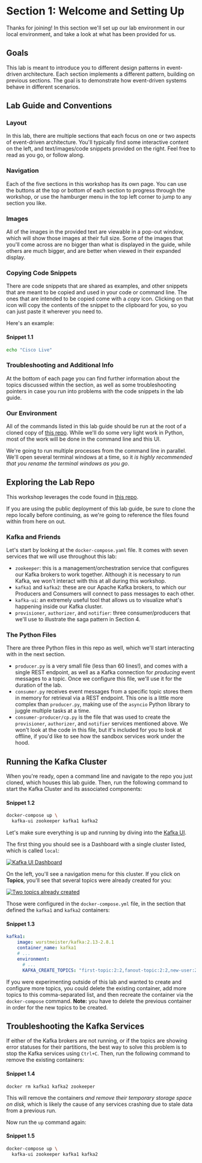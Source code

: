 # Section 1: Welcome and Setting Up

Thanks for joining!  In this section we'll set up our lab environment in our local environment, and take a look at what has been provided for us.

## Goals

This lab is meant to introduce you to different design patterns in event-driven architecture. Each section implements a different pattern, building on previous sections. The goal is to demonstrate how event-driven systems behave in different scenarios.  

## Lab Guide and Conventions

### Layout

In this lab, there are multiple sections that each focus on one or two aspects of event-driven architecture.  You'll typically find some interactive content on the left, and text/images/code snippets provided on the right.  Feel free to read as you go, or follow along.

### Navigation

Each of the five sections in this workshop has its own page.  You can use the buttons at the top or bottom of each section to progress through the workshop, or use the hamburger menu in the top left corner to jump to any section you like.

### Images

All of the images in the provided text are viewable in a pop-out window, which will show those images at their full size.  Some of the images that you'll come across are no bigger than what is displayed in the guide, while others are much bigger, and are better when viewed in their expanded display.

### Copying Code Snippets

There are code snippets that are shared as examples, and other snippets that are meant to be copied and used in your code or command line.  The ones that are intended to be copied come with a *copy* icon.  Clicking on that icon will copy the contents of the snippet to the clipboard for you, so you can just paste it wherever you need to. 

Here's an example:

#### Snippet 1.1
<span class="copy"></span>
```sh
echo "Cisco Live"
```

### Troubleshooting and Additional Info

At the bottom of each page you can find further information about the topics discussed within the section, as well as some troubleshooting pointers in case you run into problems with the code snippets in the lab guide. 

### Our Environment

All of the commands listed in this lab guide should be run at the root of a cloned copy of [this repo](https://github.com/colinjlacy/clus24).  While we'll do some very light work in Python, most of the work will be done in the command line and this UI. 

We're going to run multiple processes from the command line in parallel.  We'll open several terminal windows at a time, so it *is highly recommended that you rename the terminal windows as you go*.

## Exploring the Lab Repo

This workshop leverages the code found in [this repo](https://github.com/colinjlacy/clus24-devwks-2047). 

If you are using the public deployment of this lab guide, be sure to clone the repo locally before continuing, as we're going to reference the files found within from here on out.  

### Kafka and Friends

Let's start by looking at the `docker-compose.yaml` file.  It comes with seven services that we will use throughout this lab:
- `zookeeper`: this is a management/orchestration service that configures our Kafka brokers to work together. Although it is necessary to run Kafka, we won't interact with this at all during this workshop.
- `kafka1` and `kafka2`: these are our Apache Kafka brokers, to which our Producers and Consumers will connect to pass messages to each other.
- `kafka-ui`: an extremely useful tool that allows us to visualize what's happening inside our Kafka cluster.
- `provisioner`, `authorizer`, and `notifier`: three consumer/producers that we'll use to illustrate the saga pattern in Section 4.

### The Python Files

There are three Python files in this repo as well, which we'll start interacting with in the next section.
- `producer.py` is a very small file (less than 60 lines!), and comes with a single REST endpoint, as well as a Kafka connection for *producing* event messages to a topic.  Once we configure this file, we'll use it for the duration of the lab.
- `consumer.py` receives event messages from a specific topic stores them in memory for retrieval via a REST endpoint. This one is a little more complex than `producer.py`, making use of the `asyncio` Python library to juggle multiple tasks at a time.
- `consumer-producer/cp.py` is the file that was used to create the `provisioner`, `authorizer`, and `notifier` services mentioned above. We won't look at the code in this file, but it's included for you to look at offline, if you'd like to see how the sandbox services work under the hood.

## Running the Kafka Cluster

When you're ready, open a command line and navigate to the repo you just cloned, which houses this lab guide.  Then, run the following command to start the Kafka Cluster and its associated components:

#### Snippet 1.2
<span class="copy"></span>
```sh
docker-compose up \
  kafka-ui zookeeper kafka1 kafka2
```

Let's make sure everything is up and running by diving into the [Kafka UI](http://localhost:8080).

The first thing you should see is a Dashboard with a single cluster listed, which is called `local`:

<a href="images/s1.1.png" class="glightbox">
    <img src="images/s1.1.png" alt="Kafka UI Dashboard"/>
</a>

On the left, you'll see a navigation menu for this cluster.  If you click on **Topics**, you'll see that several topics were already created for you:

<a href="images/s1.2.png" class="glightbox">
    <img src="images/s1.2.png" alt="Two topics already created"/>
</a>

Those were configured in the `docker-compose.yml` file, in the section that defined the `kafka1` and `kafka2` containers:

#### Snippet 1.3
```yaml
kafka1:
    image: wurstmeister/kafka:2.13-2.8.1
    container_name: kafka1
    # ...
    environment:
      # ...
      KAFKA_CREATE_TOPICS: "first-topic:2:2,fanout-topic:2:2,new-user:2:2,authorize:2:2,notify:2:2,notified:2:2,dlq:2:2"
```

If you were experimenting outside of this lab and wanted to create and configure more topics, you could delete the existing container, add more topics to this comma-separated list, and then recreate the container via the `docker-compose` command. **Note:** you have to delete the previous container in order for the new topics to be created.

## Troubleshooting the Kafka Services

If either of the Kafka brokers are not running, or if the topics are showing error statuses for their partitions, the best way to solve this problem is to stop the Kafka services using `Ctrl+C`. Then, run the following command to remove the existing containers:

#### Snippet 1.4
<span class="copy"></span>
```shell
docker rm kafka1 kafka2 zookeeper
```

This will remove the containers *and remove their temporary storage space on disk,* which is likely the cause of any services crashing due to stale data from a previous run.

Now run the `up` command again:

#### Snippet 1.5
<span class="copy"></span>
```sh
docker-compose up \
  kafka-ui zookeeper kafka1 kafka2
```
